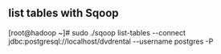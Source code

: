 ## list tables with Sqoop

[root@hadoop ~]# sudo ./sqoop list-tables --connect jdbc:postgresql://localhost/dvdrental --username postgres -P 

